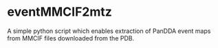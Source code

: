# eventMMCIF2mtz
A simple python script which enables extraction of PanDDA event maps from MMCIF files downloaded from the PDB.
